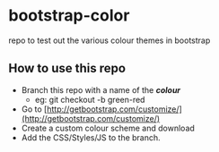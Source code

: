 # bootstrap-color

repo to test out the various colour themes in bootstrap

## How to use this repo

- Branch this repo with a name of the ***colour*** 
	- eg: git checkout -b green-red
- Go to [http://getbootstrap.com/customize/](http://getbootstrap.com/customize/)
- Create a custom colour scheme and download
- Add the CSS/Styles/JS to the branch.
